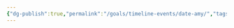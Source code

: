 ```yaml
---
{"dg-publish":true,"permalink":"/goals/timeline-events/date-amy/","tags":["timeline","plans"]}
---
```



